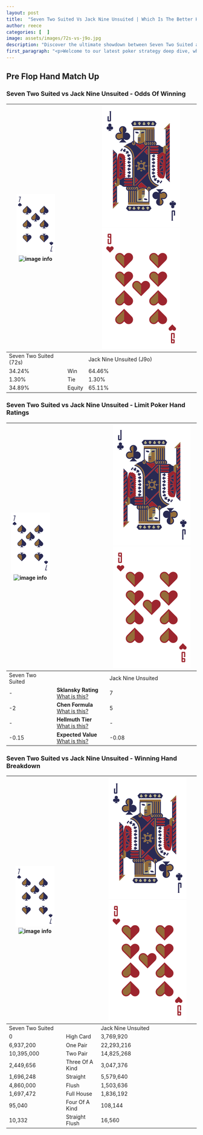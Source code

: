 ```yaml
---
layout: post
title:  "Seven Two Suited Vs Jack Nine Unsuited | Which Is The Better Hand In Poker? A Complete Guide"
author: reece
categories: [  ]
image: assets/images/72s-vs-j9o.jpg
description: "Discover the ultimate showdown between Seven Two Suited and Jack Nine Unsuited in poker! Uncover the odds, strategies, and scenarios where one hand triumphs over the other. Get ready to up your poker game with this thrilling analysis."
first_paragraph: "<p>Welcome to our latest poker strategy deep dive, where we're pitting two distinct hands against each other in a high-stakes showdown: Seven Two Suited vs Jack Nine Unsuited.</p><p>In the dynamic world of poker, every decision counts, and knowing which hand holds the upper hand is key to your success at the table.</p><p>In this article, we'll dissect these two hands, explore the scenarios where one dominates the other, and equip you with the knowledge to make strategic choices that can tip the odds in your favor.</p><p>Get ready to unravel the intriguing dynamics of these poker hands and elevate your game to new heights.</p>"
---
```




[comment]: # (sp0)

## Pre Flop Hand Match Up

<div class="table hand-ratings" markdown="1"> 



### Seven Two Suited vs Jack Nine Unsuited - Odds Of Winning


    
| ![image info](assets/images/hand1/7.png) ![image info](assets/images/hand1/2s.png) |  | ![image info](assets/images/hand2/J.png) ![image info](assets/images/hand2/9o.png) |
| -------- | -------- | -------- |
| Seven Two Suited (72s) |  | Jack Nine Unsuited (J9o) |
| 34.24% | Win | 64.46% |
| 1.30% | Tie | 1.30% |
| 34.89% | Equity | 65.11% |




[comment]: # (sp1)



### Seven Two Suited vs Jack Nine Unsuited - Limit Poker Hand Ratings


    
| ![image info](assets/images/hand1/7.png) ![image info](assets/images/hand1/2s.png) |  | ![image info](assets/images/hand2/J.png) ![image info](assets/images/hand2/9o.png) |
| -------- | -------- | -------- |
| Seven Two Suited |  | Jack Nine Unsuited |
| - | **Sklansky Rating** [What is this?](/sklansky-rating-explained) | 7 |
| -2 | **Chen Formula** [What is this?](/chen-formula-explained) | 5 |
| - | **Hellmuth Tier** [What is this?](/Hellmuth-tier-explained) | - |
| -0.15 | **Expected Value** [What is this?](/expected-value-explained) | -0.08 |




[comment]: # (sp2)



### Seven Two Suited vs Jack Nine Unsuited - Winning Hand Breakdown


    
| ![image info](assets/images/hand1/7.png) ![image info](assets/images/hand1/2s.png) |  | ![image info](assets/images/hand2/J.png) ![image info](assets/images/hand2/9o.png) |
| -------- | -------- | -------- |
| Seven Two Suited |  | Jack Nine Unsuited |
| 0 | High Card | 3,769,920 |
| 6,937,200 | One Pair | 22,293,216 |
| 10,395,000 | Two Pair | 14,825,268 |
| 2,449,656 | Three Of A Kind | 3,047,376 |
| 1,696,248 | Straight | 5,579,640 |
| 4,860,000 | Flush | 1,503,636 |
| 1,697,472 | Full House | 1,836,192 |
| 95,040 | Four Of A Kind | 108,144 |
| 10,332 | Straight Flush | 16,560 |




[comment]: # (sp3)



</div>

[comment]: # (sp4)



[comment]: # (sp5)

